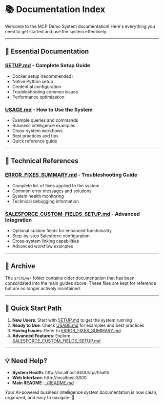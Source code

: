# 📚 **Documentation Index**

Welcome to the MCP Demo System documentation! Here's everything you need to get started and use the system effectively.

---

## 🚀 **Essential Documentation**

### **[SETUP.md](SETUP.md)** - Complete Setup Guide
- Docker setup (recommended)
- Native Python setup
- Credential configuration
- Troubleshooting common issues
- Performance optimization

### **[USAGE.md](USAGE.md)** - How to Use the System
- Example queries and commands
- Business intelligence examples
- Cross-system workflows
- Best practices and tips
- Quick reference guide

---

## 🔧 **Technical References**

### **[ERROR_FIXES_SUMMARY.md](ERROR_FIXES_SUMMARY.md)** - Troubleshooting Guide
- Complete list of fixes applied to the system
- Common error messages and solutions
- System health monitoring
- Technical debugging information

### **[SALESFORCE_CUSTOM_FIELDS_SETUP.md](SALESFORCE_CUSTOM_FIELDS_SETUP.md)** - Advanced Integration
- Optional custom fields for enhanced functionality
- Step-by-step Salesforce configuration
- Cross-system linking capabilities
- Advanced workflow examples

---

## 📁 **Archive**

The `archive/` folder contains older documentation that has been consolidated into the main guides above. These files are kept for reference but are no longer actively maintained.

---

## 🎯 **Quick Start Path**

1. **New Users**: Start with [SETUP.md](SETUP.md) to get the system running
2. **Ready to Use**: Check [USAGE.md](USAGE.md) for examples and best practices
3. **Having Issues**: Refer to [ERROR_FIXES_SUMMARY.md](ERROR_FIXES_SUMMARY.md)
4. **Advanced Features**: Explore [SALESFORCE_CUSTOM_FIELDS_SETUP.md](SALESFORCE_CUSTOM_FIELDS_SETUP.md)

---

## 💡 **Need Help?**

- **System Health**: http://localhost:8000/api/health
- **Web Interface**: http://localhost:3000
- **Main README**: [../README.md](../README.md)

Your AI-powered business intelligence system documentation is now clean, organized, and easy to navigate! 🚀
